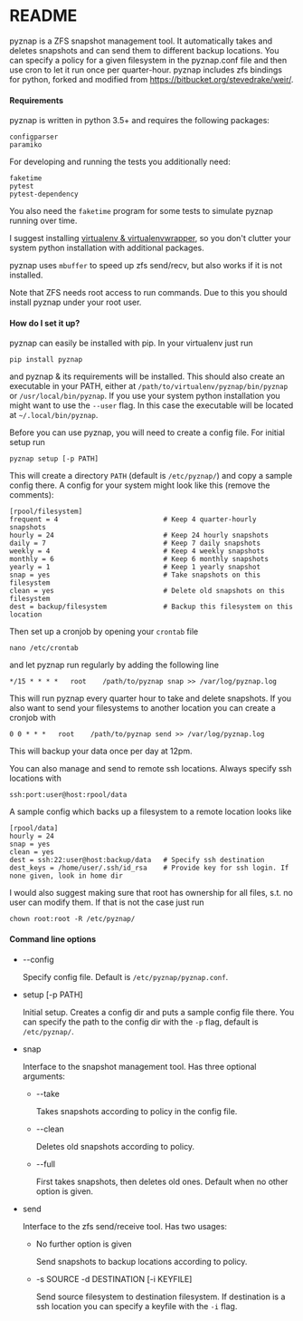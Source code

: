 # README #

pyznap is a ZFS snapshot management tool. It automatically takes and deletes snapshots and can send
them to different backup locations. You can specify a policy for a given filesystem in the
pyznap.conf file and then use cron to let it run once per quarter-hour. pyznap includes zfs
bindings for python, forked and modified from https://bitbucket.org/stevedrake/weir/.


#### Requirements ####

pyznap is written in python 3.5+ and requires the following packages:

    configparser
    paramiko

For developing and running the tests you additionally need:

    faketime
    pytest
    pytest-dependency

You also need the `faketime` program for some tests to simulate pyznap running over time.

I suggest installing [virtualenv & virtualenvwrapper](http://docs.python-guide.org/en/latest/dev/virtualenvs/),
so you don't clutter your system python installation with additional packages.

pyznap uses `mbuffer` to speed up zfs send/recv, but also works if it is not installed.

Note that ZFS needs root access to run commands. Due to this you should install pyznap under your
root user.


#### How do I set it up? ####

pyznap can easily be installed with pip. In your virtualenv just run

    pip install pyznap

and pyznap & its requirements will be installed. This should also create an executable in your PATH,
either at `/path/to/virtualenv/pyznap/bin/pyznap` or `/usr/local/bin/pyznap`. If you use your
system python installation you might want to use the `--user` flag. In this case the executable will
be located at `~/.local/bin/pyznap`.

Before you can use pyznap, you will need to create a config file. For initial setup run

    pyznap setup [-p PATH]

This will create a directory `PATH` (default is `/etc/pyznap/`) and copy a sample config there. A
config for your system might look like this (remove the comments):

    [rpool/filesystem]
    frequent = 4                          # Keep 4 quarter-hourly snapshots
    hourly = 24                           # Keep 24 hourly snapshots
    daily = 7                             # Keep 7 daily snapshots
    weekly = 4                            # Keep 4 weekly snapshots
    monthly = 6                           # Keep 6 monthly snapshots
    yearly = 1                            # Keep 1 yearly snapshot
    snap = yes                            # Take snapshots on this filesystem
    clean = yes                           # Delete old snapshots on this filesystem
    dest = backup/filesystem              # Backup this filesystem on this location

Then set up a cronjob by opening your `crontab` file

    nano /etc/crontab

and let pyznap run regularly by adding the following line

    */15 * * * *   root    /path/to/pyznap snap >> /var/log/pyznap.log

This will run pyznap every quarter hour to take and delete snapshots. If you also want to send your
filesystems to another location you can create a cronjob with

    0 0 * * *   root    /path/to/pyznap send >> /var/log/pyznap.log

This will backup your data once per day at 12pm.

You can also manage and send to remote ssh locations. Always specify ssh locations with

    ssh:port:user@host:rpool/data

A sample config which backs up a filesystem to a remote location looks like

    [rpool/data]
    hourly = 24
    snap = yes
    clean = yes
    dest = ssh:22:user@host:backup/data   # Specify ssh destination
    dest_keys = /home/user/.ssh/id_rsa    # Provide key for ssh login. If none given, look in home dir

I would also suggest making sure that root has ownership for all files, s.t. no user can modify them.
If that is not the case just run

    chown root:root -R /etc/pyznap/


#### Command line options ####

+ --config

  Specify config file. Default is `/etc/pyznap/pyznap.conf`.

+ setup [-p PATH]

  Initial setup. Creates a config dir and puts a sample config file there. You can specify the path
  to the config dir with the `-p` flag, default is `/etc/pyznap/`.

+ snap

  Interface to the snapshot management tool. Has three optional arguments:

  + --take

    Takes snapshots according to policy in the config file.

  + --clean

    Deletes old snapshots according to policy.

  + --full

    First takes snapshots, then deletes old ones. Default when no other option is given.

+ send

  Interface to the zfs send/receive tool. Has two usages:

  + No further option is given

    Send snapshots to backup locations according to policy.

  + -s SOURCE -d DESTINATION [-i KEYFILE]

    Send source filesystem to destination filesystem. If destination is a ssh location you can
    specify a keyfile with the `-i` flag.
